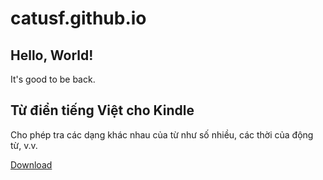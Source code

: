 # catusf.github.io

## Hello, World!

It's good to be back.

## Từ điển tiếng Việt cho Kindle

Cho phép tra các dạng khác nhau của từ như số nhiều, các thời của động từ, v.v.

[Download](#)
